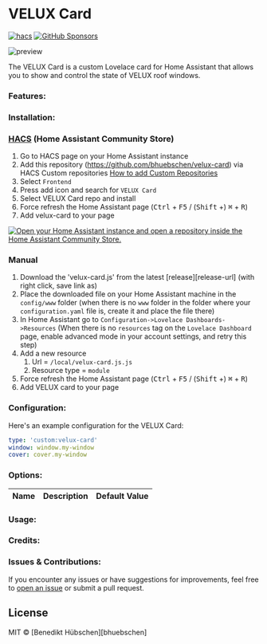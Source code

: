 # VELUX Card

[![hacs][hacs-image]][hacs-url]
[![GitHub Sponsors][gh-sponsors-image]][gh-sponsors-url]

![preview]

The VELUX Card is a custom Lovelace card for Home Assistant that allows you to show and control the state of VELUX roof windows.

### Features:

### Installation:

### [HACS](hacs) (Home Assistant Community Store)

1. Go to HACS page on your Home Assistant instance
1. Add this repository (https://github.com/bhuebschen/velux-card) via HACS Custom repositories [How to add Custom Repositories](https://hacs.xyz/docs/faq/custom_repositories/)
1. Select `Frontend`
1. Press add icon and search for `VELUX Card`
1. Select VELUX Card repo and install
1. Force refresh the Home Assistant page (<kbd>Ctrl</kbd> + <kbd>F5</kbd> / (<kbd>Shift</kbd> +) <kbd>⌘</kbd> + <kbd>R</kbd>)
1. Add velux-card to your page

[![Open your Home Assistant instance and open a repository inside the Home Assistant Community Store.](https://my.home-assistant.io/badges/hacs_repository.svg)](https://my.home-assistant.io/redirect/hacs_repository/?owner=bhuebschen&repository=velux-card&category=plugin)

### Manual

1. Download the 'velux-card.js' from the latest [release][release-url] (with right click, save link as)
1. Place the downloaded file on your Home Assistant machine in the `config/www` folder (when there is no `www` folder in the folder where your `configuration.yaml` file is, create it and place the file there)
1. In Home Assistant go to `Configuration->Lovelace Dashboards->Resources` (When there is no `resources` tag on the `Lovelace Dashboard` page, enable advanced mode in your account settings, and retry this step)
1. Add a new resource
   1. Url = `/local/velux-card.js.js`
   1. Resource type = `module`
1. Force refresh the Home Assistant page (<kbd>Ctrl</kbd> + <kbd>F5</kbd> / (<kbd>Shift</kbd> +) <kbd>⌘</kbd> + <kbd>R</kbd>)
1. Add VELUX card to your page

### Configuration:
Here's an example configuration for the VELUX Card:

```yaml
type: 'custom:velux-card'
window: window.my-window
cover: cover.my-window
```
### Options:

| Name                   | Description                                                                                           | Default Value                |
|------------------------|-------------------------------------------------------------------------------------------------------|------------------------------|

### Usage:

### Credits:

### Issues & Contributions:
If you encounter any issues or have suggestions for improvements, feel free to [open an issue](https://github.com/bhuebschen/velux-card/issues) or submit a pull request.

## License

MIT © [Benedikt Hübschen][bhuebschen]

<!-- Badges -->

[hacs-url]: https://github.com/hacs/integration
[hacs-image]: https://img.shields.io/badge/hacs-custom-orange.svg?style=flat-square
[gh-sponsors-url]: https://github.com/sponsors/bhuebschen
[gh-sponsors-image]: https://img.shields.io/github/sponsors/bhuebschen?style=flat-square

<!-- References -->

[preview]: https://github.com/bhuebschen/velux-card/assets/1864448/3fda452c-3d25-4c82-8e9e-adaed43b9af1
[home-assistant]: https://www.home-assistant.io/
[hacs]: https://hacs.xyz
[latest-release]: https://github.com/bhuebschen/velux-card/releases/latest
[ha-scripts]: https://www.home-assistant.io/docs/scripts/
[edit-readme]: https://github.com/bhuebschen/velux-card/edit/master/README.md
